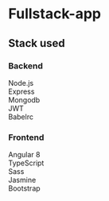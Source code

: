 # Fullstack-app

## Stack used

### Backend
Node.js<br/>
Express<br/>
Mongodb<br/>
JWT<br/>
Babelrc<br/>

### Frontend
Angular 8 <br/>
TypeScript<br/>
Sass<br/>
Jasmine<br/>
Bootstrap<br/>

